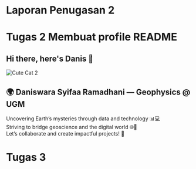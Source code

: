 # Laporan Penugasan 2

# Tugas 2 Membuat profile README
## Hi there, here's Danis 👋
![Cute Cat 2](https://th.bing.com/th/id/R.b8791596fc1b82e0dad67df44f8e58e4?rik=FM54uVZee%2b%2bb5g&riu=http%3a%2f%2fift.tt%2f2cUfaHf&ehk=kQNyiN4k3i5DQ4VlrXR6PFcoyEn3GVzo7qmLMSq4v8Q%3d&risl=&pid=ImgRaw&r=0)

## 🌍 Daniswara Syifaa Ramadhani — Geophysics @ UGM  

Uncovering Earth’s mysteries through data and technology 📊💻  
Striving to bridge geoscience and the digital world 🌐🔬  
Let’s collaborate and create impactful projects! 🤝

# Tugas 3 
